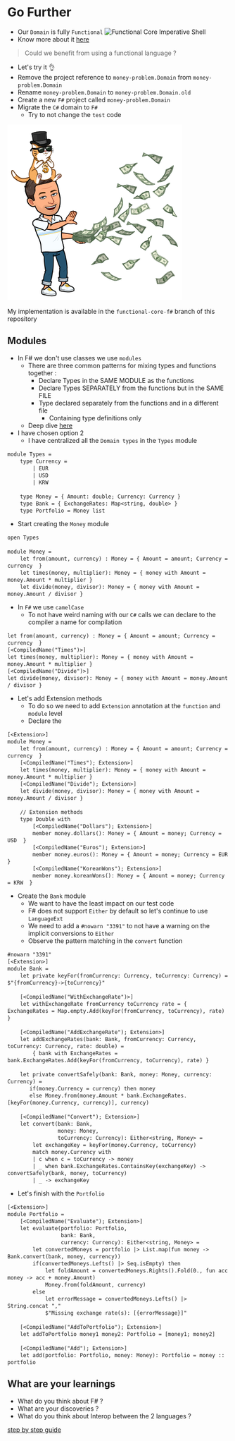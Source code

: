 # Go Further
* Our `Domain` is fully `Functional`
  ![Functional Core Imperative Shell](../img/functional-core-imperative-shell.png)
* Know more about it [here](https://www.youtube.com/watch?v=yTkzNHF6rMs&ab_channel=Confreaks)

> Could we benefit from using a functional language ?
* Let's try it 👌
* Remove the project reference to `money-problem.Domain` from `money-problem.Domain`
* Rename `money-problem.Domain` to `money-problem.Domain.old`
* Create a new `F#` project called `money-problem.Domain`
* Migrate the `C#` domain to `F#`
    * Try to not change the `test` code

![Go Further](../../img/go-further.png)

My implementation is available in the `functional-core-f#` branch of this repository

## Modules
* In F# we don't use classes we use `modules`
  * There are three common patterns for mixing types and functions together :
    * Declare Types in the SAME MODULE as the functions
    * Declare Types SEPARATELY from the functions but in the SAME FILE
    * Type declared separately from the functions and in a different file
      * Containing type definitions only
  * Deep dive [here](https://fsharpforfunandprofit.com/posts/recipe-part3/)
* I have chosen option 2
  * I have centralized all the `Domain types` in the `Types` module
```f#
module Types =
    type Currency =
        | EUR
        | USD
        | KRW

    type Money = { Amount: double; Currency: Currency }
    type Bank = { ExchangeRates: Map<string, double> }
    type Portfolio = Money list
```
* Start creating the `Money` module
```f#
open Types

module Money =
    let from(amount, currency) : Money = { Amount = amount; Currency = currency  }
    let times(money, multiplier): Money = { money with Amount = money.Amount * multiplier }
    let divide(money, divisor): Money = { money with Amount = money.Amount / divisor }
```
* In `F#` we use `camelCase`
  * To not have weird naming with our `C#` calls we can declare to the compiler a name for compilation
```f#
let from(amount, currency) : Money = { Amount = amount; Currency = currency  }
[<CompiledName("Times")>]
let times(money, multiplier): Money = { money with Amount = money.Amount * multiplier }
[<CompiledName("Divide")>]
let divide(money, divisor): Money = { money with Amount = money.Amount / divisor }
```
* Let's add Extension methods
  * To do so we need to add `Extension` annotation at the `function` and `module` level
  * Declare the 
```f#
[<Extension>]
module Money =
    let from(amount, currency) : Money = { Amount = amount; Currency = currency  }
    [<CompiledName("Times"); Extension>]
    let times(money, multiplier): Money = { money with Amount = money.Amount * multiplier }
    [<CompiledName("Divide"); Extension>]
    let divide(money, divisor): Money = { money with Amount = money.Amount / divisor }
    
    // Extension methods
    type Double with
        [<CompiledName("Dollars"); Extension>] 
        member money.dollars(): Money = { Amount = money; Currency = USD  }
        [<CompiledName("Euros"); Extension>]
        member money.euros(): Money = { Amount = money; Currency = EUR  }
        [<CompiledName("KoreanWons"); Extension>]
        member money.koreanWons(): Money = { Amount = money; Currency = KRW  }
```
* Create the `Bank` module
  * We want to have the least impact on our test code
  * F# does not support `Either` by default so let's continue to use `LanguageExt`
  * We need to add a `#nowarn "3391"` to not have a warning on the implicit conversions to `Either`
  * Observe the pattern matching in the `convert` function
```f#
#nowarn "3391"
[<Extension>]
module Bank =
    let private keyFor(fromCurrency: Currency, toCurrency: Currency) = $"{fromCurrency}->{toCurrency}"
    
    [<CompiledName("WithExchangeRate")>]
    let withExchangeRate fromCurrency toCurrency rate = { ExchangeRates = Map.empty.Add(keyFor(fromCurrency, toCurrency), rate) }
    
    [<CompiledName("AddExchangeRate"); Extension>]
    let addExchangeRates(bank: Bank, fromCurrency: Currency, toCurrency: Currency, rate: double) =
        { bank with ExchangeRates = bank.ExchangeRates.Add(keyFor(fromCurrency, toCurrency), rate) }
    
    let private convertSafely(bank: Bank, money: Money, currency: Currency) =
       if(money.Currency = currency) then money
       else Money.from(money.Amount * bank.ExchangeRates.[keyFor(money.Currency, currency)], currency)
       
    [<CompiledName("Convert"); Extension>]
    let convert(bank: Bank,
                money: Money,
                toCurrency: Currency): Either<string, Money> =
        let exchangeKey = keyFor(money.Currency, toCurrency)
        match money.Currency with
        | c when c = toCurrency -> money 
        | _ when bank.ExchangeRates.ContainsKey(exchangeKey) -> convertSafely(bank, money, toCurrency)
        | _ -> exchangeKey
```
* Let's finish with the `Portfolio`
```f#
[<Extension>]
module Portfolio = 
    [<CompiledName("Evaluate"); Extension>]
    let evaluate(portfolio: Portfolio,
                 bank: Bank,
                 currency: Currency): Either<string, Money> =
        let convertedMoneys = portfolio |> List.map(fun money -> Bank.convert(bank, money, currency))
        if(convertedMoneys.Lefts() |> Seq.isEmpty) then
            let foldAmount = convertedMoneys.Rights().Fold(0., fun acc money -> acc + money.Amount)
            Money.from(foldAmount, currency)
        else
            let errorMessage = convertedMoneys.Lefts() |> String.concat ","
            $"Missing exchange rate(s): [{errorMessage}]"
    
    [<CompiledName("AddToPortfolio"); Extension>]
    let addToPortfolio money1 money2: Portfolio = [money1; money2]
    
    [<CompiledName("Add"); Extension>]
    let add(portfolio: Portfolio, money: Money): Portfolio = money :: portfolio 
```

## What are your learnings
* What do you think about F# ?
* What are your discoveries ?
* What do you think about Interop between the 2 languages ?

[step by step guide](step-by-step/go-further.md)